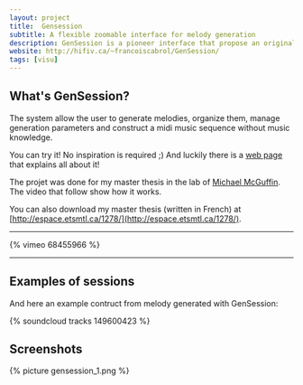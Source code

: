 ```yaml
---
layout: project
title:  Gensession
subtitle: A flexible zoomable interface for melody generation
description: GenSession is a pioneer interface that propose an original way to interact with random music generator.
website: http://hifiv.ca/~francoiscabrol/GenSession/
tags: [visu]
---
```


## What's GenSession?
The system allow the user to generate melodies, organize them, manage generation parameters and construct a midi music sequence without music knowledge. 

You can try it! No inspiration is required ;)
And luckily there is a [web page]({{page.website}}) that explains all about it!

The projet was done for my master thesis in the lab of <a href="http://profs.etsmtl.ca/mmcguffin/">Michael McGuffin</a>. The video that follow show how it works.

You can also download my master thesis (written in French) at [http://espace.etsmtl.ca/1278/](http://espace.etsmtl.ca/1278/).

-----------------------

{% vimeo 68455966 %}

----------------

## Examples of sessions

And here an example contruct from melody generated with GenSession:

{% soundcloud tracks 149600423 %}


## Screenshots

{% picture gensession_1.png %}



